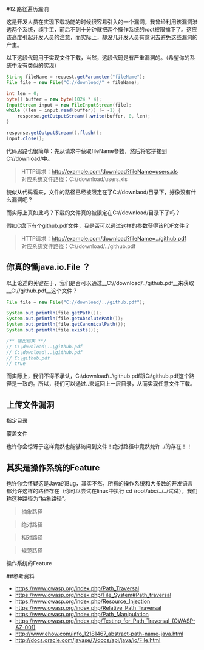#12.路径遍历漏洞

这是开发人员在实现下载功能的时候很容易引入的一个漏洞。我曾经利用该漏洞渗透两个系统，纯手工，前后不到十分钟就把两个操作系统的root权限擒下了。这应该高度引起开发人员的注意，而实际上，却没几开发人员有意识去避免这些漏洞的产生。
  
以下这段代码用于实现文件下载，当然，这段代码是有严重漏洞的。（希望你的系统中没有类似的实现）
  
```java
String fileName = request.getParameter("fileName");
File file = new File("C://download/" + fileName);

int len = 0;
byte[] buffer = new byte[1024 * 4];
InputStream input = new FileInputStream(file);
while ((len = input.read(buffer)) != -1) {
	response.getOutputStream().write(buffer, 0, len);
}

response.getOutputStream().flush();
input.close();
```
	
代码思路也很简单：先从请求中获取fileName参数，然后将它拼接到C://download/中。

> HTTP请求：http://example.com/download?fileName=users.xls <br>
> 对应系统文件路径：C://download/users.xls

貌似从代码看来，文件的路径已经被限定在了C://downlaod/目录下，好像没有什么漏洞吧？
	
而实际上真如此吗？下载的文件真的被限定在C://download/目录下了吗？

假如C盘下有个github.pdf文件，我是否可以通过这样的参数获得该PDF文件？

> HTTP请求：http://example.com/download?fileName=../github.pdf <br>
> 对应系统文件路径：C://download/../github.pdf

## 你真的懂java.io.File ？

以上论述的关键在于，我们是否可以通过__C://download/../github.pdf__来获取__C://github.pdf__这个文件？

```java
File file = new File("C://download/../github.pdf");

System.out.println(file.getPath());
System.out.println(file.getAbsolutePath());
System.out.println(file.getCanonicalPath());
System.out.println(file.exists());

/** 输出结果 **/
// C:\download\..\github.pdf
// C:\download\..\github.pdf
// C:\github.pdf
// true
```

而实际上，我们不得不承认，C:\download\\..\\github.pdf跟C:\\github.pdf这个路径是一致的。所以，我们可以通过..来返回上一层目录，从而实现任意文件下载。

## 上传文件漏洞

指定目录

覆盖文件

也许你会惊讶于这样竟然也能够访问到文件！绝对路径中竟然允许../的存在！！

## 其实是操作系统的Feature

也许你会怀疑这是Java的Bug，其实不然，所有的操作系统和大多数的开发语言都允许这样的路径存在（你可以尝试在linux中执行 cd /root/abc/../../试试）。我们称这种路径为“抽象路径”。

> 抽象路径

> 绝对路径

> 相对路径

> 规范路径

操作系统的Feature


##参考资料

 * https://www.owasp.org/index.php/Path_Traversal
 * https://www.owasp.org/index.php/File_System#Path_traversal
 * https://www.owasp.org/index.php/Resource_Injection
 * https://www.owasp.org/index.php/Relative_Path_Traversal
 * https://www.owasp.org/index.php/Path_Manipulation
 * https://www.owasp.org/index.php/Testing_for_Path_Traversal_(OWASP-AZ-001)
 * http://www.ehow.com/info_12181467_abstract-path-name-java.html
 * http://docs.oracle.com/javase/7/docs/api/java/io/File.html

